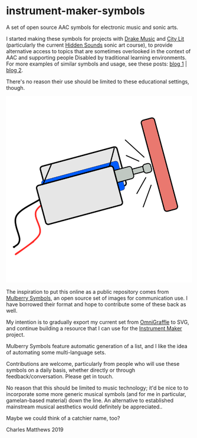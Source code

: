 # instrument-maker-symbols
A set of open source AAC symbols for electronic music and sonic arts. 

I started making these symbols for projects with [Drake Music](http://www.drakemusic.org/) and [City Lit](http://www.citylit.ac.uk/) (particularly the current [Hidden Sounds](https://www.citylit.ac.uk/courses/specialist-learning/courses-for-people-with-learning-difficulties) sonic art course), to provide alternative access to topics that are sometimes overlooked in the context of AAC and supporting people Disabled by traditional learning environments.  For more examples of similar symbols and usage, see these posts: [blog 1](https://www.drakemusic.org/blog/charles-matthews/improvisation-resources/) | [blog 2](https://www.drakemusic.org/blog/charles-matthews/informing-ipad-play-with-movement-in-the-classroom/). 

There's no reason their use should be limited to these educational settings, though.

![A line-drawing of a solenoid striking a surface.](documentation/solenoid.png)

The inspiration to put this online as a public repository comes from [Mulberry Symbols](https://mulberrysymbols.org/), an open source set of images for communication use. I have borrowed their format and hope to contribute some of these back as well.

My intention is to gradually export my current set from [OmniGraffle](https://www.omnigroup.com/omnigraffle/) to SVG, and continue building a resource that I can use for the [Instrument Maker](https://github.com/matthewscharles/instrument-maker) project.

Mulberry Symbols feature automatic generation of a list, and I like the idea of automating some multi-language sets.

Contributions are welcome, particularly from people who will use these symbols on a daily basis, whether directly or through feedback/conversation.  Please get in touch.

No reason that this should be limited to music technology; it'd be nice to to incorporate some more generic musical symbols (and for me in particular, gamelan-based material) down the line.  An alternative to established mainstream musical aesthetics would definitely be appreciated..

Maybe we could think of a catchier name, too?

Charles Matthews 2019